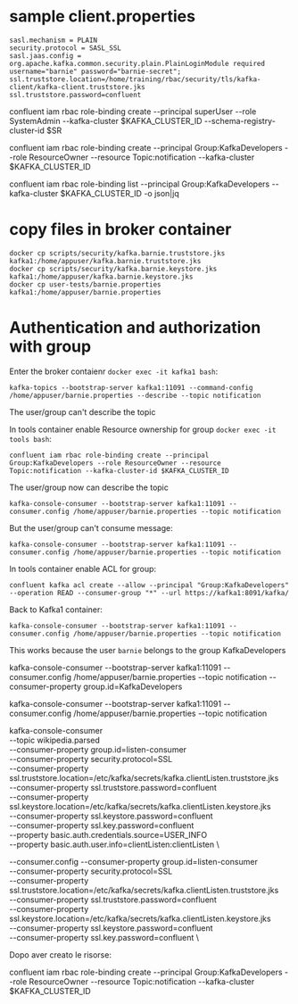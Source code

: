 
# sample client.properties

    sasl.mechanism = PLAIN
    security.protocol = SASL_SSL
    sasl.jaas.config = org.apache.kafka.common.security.plain.PlainLoginModule required username="barnie" password="barnie-secret";
    ssl.truststore.location=/home/training/rbac/security/tls/kafka-client/kafka-client.truststore.jks
    ssl.truststore.password=confluent


  confluent iam rbac role-binding create --principal superUser --role SystemAdmin --kafka-cluster $KAFKA_CLUSTER_ID --schema-registry-cluster-id $SR

  confluent iam rbac role-binding create --principal Group:KafkaDevelopers --role ResourceOwner --resource Topic:notification --kafka-cluster $KAFKA_CLUSTER_ID

  confluent iam rbac role-binding list --principal Group:KafkaDevelopers  --kafka-cluster $KAFKA_CLUSTER_ID -o json|jq

# copy files in broker container

    docker cp scripts/security/kafka.barnie.truststore.jks kafka1:/home/appuser/kafka.barnie.truststore.jks
    docker cp scripts/security/kafka.barnie.keystore.jks kafka1:/home/appuser/kafka.barnie.keystore.jks
    docker cp user-tests/barnie.properties kafka1:/home/appuser/barnie.properties

# Authentication and authorization with group

Enter the broker contaienr `docker exec -it kafka1 bash`:

    kafka-topics --bootstrap-server kafka1:11091 --command-config /home/appuser/barnie.properties --describe --topic notification

The user/group can't describe the topic

In tools container enable Resource ownership for group `docker exec -it tools bash`:

    confluent iam rbac role-binding create --principal Group:KafkaDevelopers --role ResourceOwner --resource Topic:notification --kafka-cluster-id $KAFKA_CLUSTER_ID

The user/group now can describe the topic

    kafka-console-consumer --bootstrap-server kafka1:11091 --consumer.config /home/appuser/barnie.properties --topic notification

But the user/group can't consume message:

    kafka-console-consumer --bootstrap-server kafka1:11091 --consumer.config /home/appuser/barnie.properties --topic notification

In tools container enable ACL for group:

    confluent kafka acl create --allow --principal "Group:KafkaDevelopers" --operation READ --consumer-group "*" --url https://kafka1:8091/kafka/

Back to Kafka1 container:

    kafka-console-consumer --bootstrap-server kafka1:11091 --consumer.config /home/appuser/barnie.properties --topic notification 

This works because the user `barnie` belongs to the group KafkaDevelopers

  kafka-console-consumer --bootstrap-server kafka1:11091 --consumer.config /home/appuser/barnie.properties --topic notification --consumer-property group.id=KafkaDevelopers

  kafka-console-consumer --bootstrap-server kafka1:11091 --consumer.config /home/appuser/barnie.properties --topic notification
  





kafka-console-consumer  
--topic wikipedia.parsed \
    --consumer-property group.id=listen-consumer \
    --consumer-property security.protocol=SSL \
    --consumer-property ssl.truststore.location=/etc/kafka/secrets/kafka.clientListen.truststore.jks \
    --consumer-property ssl.truststore.password=confluent \
    --consumer-property ssl.keystore.location=/etc/kafka/secrets/kafka.clientListen.keystore.jks \
    --consumer-property ssl.keystore.password=confluent \
    --consumer-property ssl.key.password=confluent \
    --property basic.auth.credentials.source=USER_INFO \
    --property basic.auth.user.info=clientListen:clientListen \  
  
  --consumer.config
    --consumer-property group.id=listen-consumer \
    --consumer-property security.protocol=SSL \
    --consumer-property ssl.truststore.location=/etc/kafka/secrets/kafka.clientListen.truststore.jks \
    --consumer-property ssl.truststore.password=confluent \
    --consumer-property ssl.keystore.location=/etc/kafka/secrets/kafka.clientListen.keystore.jks \
    --consumer-property ssl.keystore.password=confluent \
    --consumer-property ssl.key.password=confluent \


  Dopo aver creato le risorse:


  confluent iam rbac role-binding create --principal Group:KafkaDevelopers --role ResourceOwner --resource Topic:notification --kafka-cluster $KAFKA_CLUSTER_ID